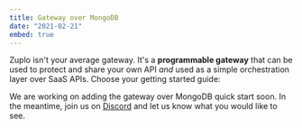 ```yaml
---
title: Gateway over MongoDB
date: "2021-02-21"
embed: true
---
```


Zuplo isn't your average gateway. It's a **programmable gateway** that can be
used to protect and share your own API _and_ used as a simple orchestration
layer over SaaS APIs. Choose your getting started guide:

<QuickstartPicker />

We are working on adding the gateway over MongoDB quick start soon. In the
meantime, join us on [Discord](https://discord.gg/bxEh2GVsGZ) and let us know
what you would like to see.
